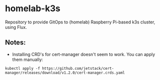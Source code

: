 # homelab-k3s

Repository to provide GitOps to (homelab) Raspberry Pi-based k3s cluster, using Flux.

## Notes:

- Installing CRD's for cert-manager doesn't seem to work. You can apply them manually:

```
kubectl apply -f https://github.com/jetstack/cert-manager/releases/download/v1.2.0/cert-manager.crds.yaml
```